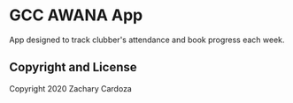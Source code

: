 # GCC AWANA App

App designed to track clubber's attendance and book progress each week.

## Copyright and License
Copyright 2020 Zachary Cardoza